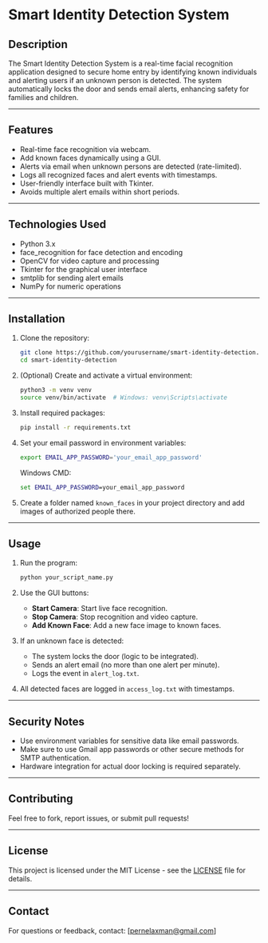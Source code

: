 # Smart Identity Detection System

## Description
The Smart Identity Detection System is a real-time facial recognition application designed to secure home entry by identifying known individuals and alerting users if an unknown person is detected. The system automatically locks the door and sends email alerts, enhancing safety for families and children.

---

## Features
- Real-time face recognition via webcam.
- Add known faces dynamically using a GUI.
- Alerts via email when unknown persons are detected (rate-limited).
- Logs all recognized faces and alert events with timestamps.
- User-friendly interface built with Tkinter.
- Avoids multiple alert emails within short periods.

---

## Technologies Used
- Python 3.x
- face_recognition for face detection and encoding
- OpenCV for video capture and processing
- Tkinter for the graphical user interface
- smtplib for sending alert emails
- NumPy for numeric operations

---

## Installation

1. Clone the repository:
   ```bash
   git clone https://github.com/yourusername/smart-identity-detection.git
   cd smart-identity-detection
   ```

2. (Optional) Create and activate a virtual environment:
   ```bash
   python3 -m venv venv
   source venv/bin/activate  # Windows: venv\Scripts\activate
   ```

3. Install required packages:
   ```bash
   pip install -r requirements.txt
   ```

4. Set your email password in environment variables:
   ```bash
   export EMAIL_APP_PASSWORD='your_email_app_password'
   ```
   Windows CMD:
   ```cmd
   set EMAIL_APP_PASSWORD=your_email_app_password
   ```

5. Create a folder named `known_faces` in your project directory and add images of authorized people there.

---

## Usage

1. Run the program:
   ```bash
   python your_script_name.py
   ```

2. Use the GUI buttons:
   - **Start Camera**: Start live face recognition.
   - **Stop Camera**: Stop recognition and video capture.
   - **Add Known Face**: Add a new face image to known faces.

3. If an unknown face is detected:
   - The system locks the door (logic to be integrated).
   - Sends an alert email (no more than one alert per minute).
   - Logs the event in `alert_log.txt`.

4. All detected faces are logged in `access_log.txt` with timestamps.

---

## Security Notes
- Use environment variables for sensitive data like email passwords.
- Make sure to use Gmail app passwords or other secure methods for SMTP authentication.
- Hardware integration for actual door locking is required separately.

---

## Contributing
Feel free to fork, report issues, or submit pull requests!

---

## License
This project is licensed under the MIT License - see the [LICENSE](LICENSE) file for details.

---

## Contact
For questions or feedback, contact: [pernelaxman@gmail.com]
